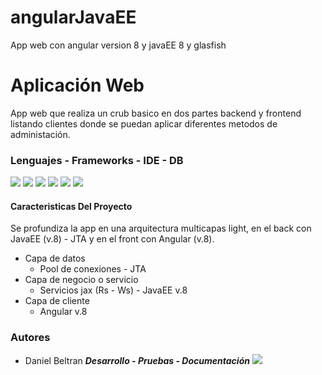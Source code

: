 # angularJavaEE
App web con angular version 8 y javaEE 8 y glasfish

# Aplicación Web 
App web que realiza un crub basico en dos partes backend y frontend listando clientes donde se puedan aplicar diferentes metodos de administación.
### Lenguajes - Frameworks - IDE - DB
![](https://img.shields.io/badge/Angular-DD0031?style=for-the-badge&logo=angular&logoColor=white) ![](https://img.shields.io/badge/MySQL-005C84?style=for-the-badge&logo=mysql&logoColor=white) ![](https://img.shields.io/badge/Java-ED8B00?style=for-the-badge&logo=java&logoColor=white) ![](https://img.shields.io/badge/Visual_Studio_Code-0078D4?style=for-the-badge&logo=visual%20studio%20code&logoColor=white) ![](https://img.shields.io/badge/GitHub-100000?style=for-the-badge&logo=github&logoColor=white) ![](https://img.shields.io/badge/apache%20netbeans-1B6AC6?style=for-the-badge&logo=apache%20netbeans%20IDE&logoColor=white) 

#### Caracteristicas Del Proyecto
Se profundiza la app en una arquitectura multicapas light, en el back con JavaEE (v.8) - JTA y en el front con Angular (v.8).

+ Capa de datos
    + Pool de conexiones - JTA
+ Capa de negocio o servicio
    + Servicios jax (Rs - Ws) - JavaEE v.8
+ Capa de cliente
    + Angular v.8
### Autores

* Daniel Beltran  ***Desarrollo - Pruebas - Documentación***
![](https://img.shields.io/github/stars/GenserBeltran?style=social)

